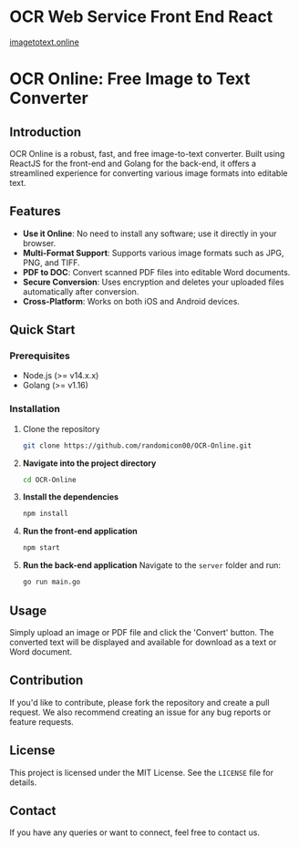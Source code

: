 # OCR Web Service Front End React

[imagetotext.online](imagetotext.online)

# OCR Online: Free Image to Text Converter

## Introduction

OCR Online is a robust, fast, and free image-to-text converter. Built using ReactJS for the front-end and Golang for the back-end, it offers a streamlined experience for converting various image formats into editable text.

## Features

- **Use it Online**: No need to install any software; use it directly in your browser.
- **Multi-Format Support**: Supports various image formats such as JPG, PNG, and TIFF.
- **PDF to DOC**: Convert scanned PDF files into editable Word documents.
- **Secure Conversion**: Uses encryption and deletes your uploaded files automatically after conversion.
- **Cross-Platform**: Works on both iOS and Android devices.
  
## Quick Start

### Prerequisites

- Node.js (>= v14.x.x)
- Golang (>= v1.16)

### Installation

1. Clone the repository
   ```bash
   git clone https://github.com/randomicon00/OCR-Online.git
   ```
   
2. **Navigate into the project directory**
    ```bash
    cd OCR-Online
    ```
   
3. **Install the dependencies**
    ```bash
    npm install
    ```

4. **Run the front-end application**
    ```bash
    npm start
    ```
   
5. **Run the back-end application**
    Navigate to the `server` folder and run:
    ```bash
    go run main.go
    ```

## Usage
Simply upload an image or PDF file and click the 'Convert' button. The converted text will be displayed and available for download as a text or Word document.

## Contribution
If you'd like to contribute, please fork the repository and create a pull request. We also recommend creating an issue for any bug reports or feature requests.

## License
This project is licensed under the MIT License. See the `LICENSE` file for details.

## Contact
If you have any queries or want to connect, feel free to contact us.

